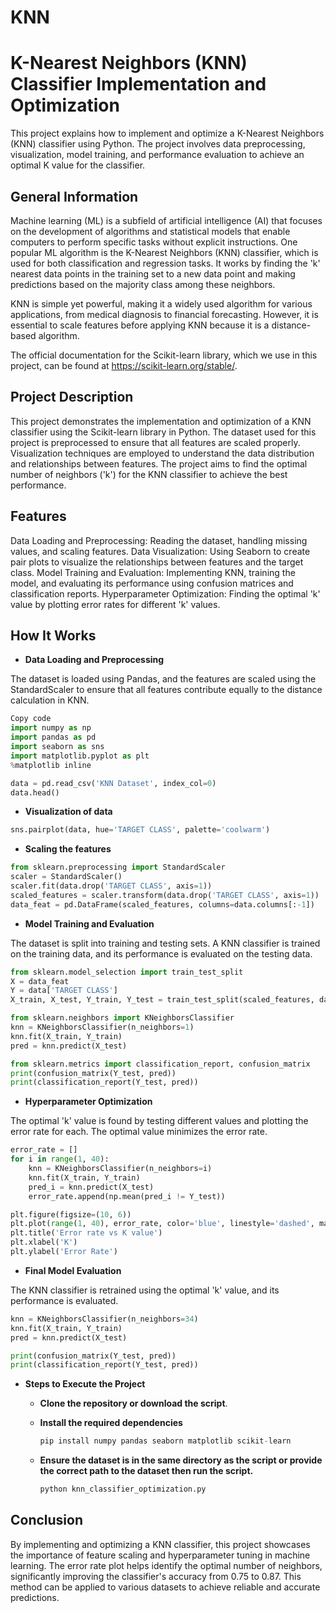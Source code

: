 # KNN
# K-Nearest Neighbors (KNN) Classifier Implementation and Optimization
This project explains how to implement and optimize a K-Nearest Neighbors (KNN) classifier using Python. The project involves data preprocessing, visualization, model training, and performance evaluation to achieve an optimal K value for the classifier.

## General Information
Machine learning (ML) is a subfield of artificial intelligence (AI) that focuses on the development of algorithms and statistical models that enable computers to perform specific tasks without explicit instructions. One popular ML algorithm is the K-Nearest Neighbors (KNN) classifier, which is used for both classification and regression tasks. It works by finding the 'k' nearest data points in the training set to a new data point and making predictions based on the majority class among these neighbors.

KNN is simple yet powerful, making it a widely used algorithm for various applications, from medical diagnosis to financial forecasting. However, it is essential to scale features before applying KNN because it is a distance-based algorithm.

The official documentation for the Scikit-learn library, which we use in this project, can be found at https://scikit-learn.org/stable/.

## Project Description
This project demonstrates the implementation and optimization of a KNN classifier using the Scikit-learn library in Python. The dataset used for this project is preprocessed to ensure that all features are scaled properly. Visualization techniques are employed to understand the data distribution and relationships between features. The project aims to find the optimal number of neighbors ('k') for the KNN classifier to achieve the best performance.

## Features
Data Loading and Preprocessing: Reading the dataset, handling missing values, and scaling features.
Data Visualization: Using Seaborn to create pair plots to visualize the relationships between features and the target class.
Model Training and Evaluation: Implementing KNN, training the model, and evaluating its performance using confusion matrices and classification reports.
Hyperparameter Optimization: Finding the optimal 'k' value by plotting error rates for different 'k' values.
## How It Works

- <b> Data Loading and Preprocessing</b>
  
The dataset is loaded using Pandas, and the features are scaled using the StandardScaler to ensure that all features contribute equally to the distance calculation in KNN.

```python
Copy code
import numpy as np
import pandas as pd
import seaborn as sns
import matplotlib.pyplot as plt
%matplotlib inline

data = pd.read_csv('KNN Dataset', index_col=0)
data.head()
```

- <b>Visualization of data</b>

```python
sns.pairplot(data, hue='TARGET CLASS', palette='coolwarm')
```

- <b>Scaling the features</b>

```python
from sklearn.preprocessing import StandardScaler
scaler = StandardScaler()
scaler.fit(data.drop('TARGET CLASS', axis=1))
scaled_features = scaler.transform(data.drop('TARGET CLASS', axis=1))
data_feat = pd.DataFrame(scaled_features, columns=data.columns[:-1])
```
- <b>Model Training and Evaluation</b>

The dataset is split into training and testing sets. A KNN classifier is trained on the training data, and its performance is evaluated on the testing data.

```python
from sklearn.model_selection import train_test_split
X = data_feat
Y = data['TARGET CLASS']
X_train, X_test, Y_train, Y_test = train_test_split(scaled_features, data['TARGET CLASS'], test_size=0.30)
```
```python
from sklearn.neighbors import KNeighborsClassifier
knn = KNeighborsClassifier(n_neighbors=1)
knn.fit(X_train, Y_train)
pred = knn.predict(X_test)
```
```python
from sklearn.metrics import classification_report, confusion_matrix
print(confusion_matrix(Y_test, pred))
print(classification_report(Y_test, pred))
```
- <b>Hyperparameter Optimization</b>

The optimal 'k' value is found by testing different values and plotting the error rate for each. The optimal value minimizes the error rate.
```python
error_rate = []
for i in range(1, 40):
    knn = KNeighborsClassifier(n_neighbors=i)
    knn.fit(X_train, Y_train)
    pred_i = knn.predict(X_test)
    error_rate.append(np.mean(pred_i != Y_test))

plt.figure(figsize=(10, 6))
plt.plot(range(1, 40), error_rate, color='blue', linestyle='dashed', markerfacecolor='red', marker='o', markersize=10)
plt.title('Error rate vs K value')
plt.xlabel('K')
plt.ylabel('Error Rate')
```
- <b>Final Model Evaluation</b>

The KNN classifier is retrained using the optimal 'k' value, and its performance is evaluated.

```python
knn = KNeighborsClassifier(n_neighbors=34)
knn.fit(X_train, Y_train)
pred = knn.predict(X_test)

print(confusion_matrix(Y_test, pred))
print(classification_report(Y_test, pred))
```

- <b>Steps to Execute the Project</b>
    - <b>Clone the repository or download the script</b>.
    - <b>Install the required dependencies</b>
         ```python
        pip install numpy pandas seaborn matplotlib scikit-learn
         ```
     - <b> Ensure the dataset is in the same directory as the script or provide the correct path to the dataset then run the script. </b>

        ```python
        python knn_classifier_optimization.py
        ```

## Conclusion
By implementing and optimizing a KNN classifier, this project showcases the importance of feature scaling and hyperparameter tuning in machine learning. The error rate plot helps identify the optimal number of neighbors, significantly improving the classifier's accuracy from 0.75 to 0.87. This method can be applied to various datasets to achieve reliable and accurate predictions.
